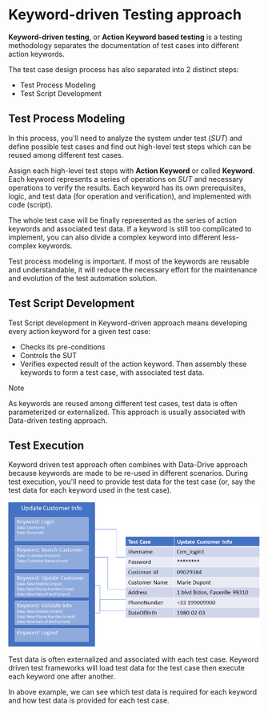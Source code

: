# Keyword-driven Testing approach

**Keyword-driven testing**, or **Action Keyword based testing** is a testing methodology separates the documentation of test cases into different action keywords.

The test case design process has also separated into 2 distinct steps:
- Test Process Modeling
- Test Script Development

## Test Process Modeling
In this process, you'll need to analyze the system under test (*SUT*) and define possible test cases and find out high-level test steps which can be reused among different test cases.

Assign each high-level test steps with **Action Keyword** or called **Keyword**. Each keyword represents a series of operations on *SUT* and necessary operations to verify the results. Each keyword has its own prerequisites, logic, and test data (for operation and verification), and implemented with code (script).

The whole test case will be finally represented as the series of action keywords and associated test data. If a keyword is still too complicated to implement, you can also divide a complex keyword into different less-complex keywords.


Test process modeling is important. If most of the keywords are reusable and understandable, it will reduce the necessary effort for the maintenance and evolution of the test automation solution.

## Test Script Development
Test Script development in Keyword-driven approach means developing every action keyword for a given test case:
* Checks its pre-conditions
* Controls the SUT
* Verifies expected result of the action keyword.
Then assembly these keywords to form a test case, with associated test data.
> [!NOTE]
> As keywords are reused among different test cases, test data is often parameterized or externalized. This approach is usually associated with Data-driven testing approach.

## Test Execution
Keyword driven test approach often combines with Data-Drive approach because keywords are made to be re-used in different scenarios.
During test execution, you'll need to provide test data for the test case (or, say the test data for each keyword used in the test case).

![association with test data](../images/kd-asso-tcdata.png)

Test data is often externalized and associated with each test case. 
Keyword driven test frameworks will load test data for the test case then execute each keyword one after another.

In above example, we can see which test data is required for each keyword and how test data is provided for each test case.

